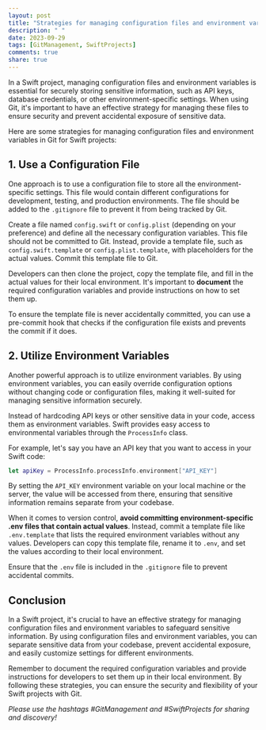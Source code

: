 ```yaml
---
layout: post
title: "Strategies for managing configuration files and environment variables in Git for Swift projects"
description: " "
date: 2023-09-29
tags: [GitManagement, SwiftProjects]
comments: true
share: true
---
```


In a Swift project, managing configuration files and environment variables is essential for securely storing sensitive information, such as API keys, database credentials, or other environment-specific settings. When using Git, it's important to have an effective strategy for managing these files to ensure security and prevent accidental exposure of sensitive data.

Here are some strategies for managing configuration files and environment variables in Git for Swift projects:

## 1. Use a Configuration File

One approach is to use a configuration file to store all the environment-specific settings. This file would contain different configurations for development, testing, and production environments. The file should be added to the `.gitignore` file to prevent it from being tracked by Git.

Create a file named `config.swift` or `config.plist` (depending on your preference) and define all the necessary configuration variables. This file should not be committed to Git. Instead, provide a template file, such as `config.swift.template` or `config.plist.template`, with placeholders for the actual values. Commit this template file to Git.

Developers can then clone the project, copy the template file, and fill in the actual values for their local environment. It's important to **document** the required configuration variables and provide instructions on how to set them up.

To ensure the template file is never accidentally committed, you can use a pre-commit hook that checks if the configuration file exists and prevents the commit if it does.

## 2. Utilize Environment Variables

Another powerful approach is to utilize environment variables. By using environment variables, you can easily override configuration options without changing code or configuration files, making it well-suited for managing sensitive information securely.

Instead of hardcoding API keys or other sensitive data in your code, access them as environment variables. Swift provides easy access to environmental variables through the `ProcessInfo` class.

For example, let's say you have an API key that you want to access in your Swift code:

```swift
let apiKey = ProcessInfo.processInfo.environment["API_KEY"]
```

By setting the `API_KEY` environment variable on your local machine or the server, the value will be accessed from there, ensuring that sensitive information remains separate from your codebase.

When it comes to version control, **avoid committing environment-specific .env files that contain actual values**. Instead, commit a template file like `.env.template` that lists the required environment variables without any values. Developers can copy this template file, rename it to `.env`, and set the values according to their local environment.

Ensure that the `.env` file is included in the `.gitignore` file to prevent accidental commits.

## Conclusion

In a Swift project, it's crucial to have an effective strategy for managing configuration files and environment variables to safeguard sensitive information. By using configuration files and environment variables, you can separate sensitive data from your codebase, prevent accidental exposure, and easily customize settings for different environments.

Remember to document the required configuration variables and provide instructions for developers to set them up in their local environment. By following these strategies, you can ensure the security and flexibility of your Swift projects with Git.

*Please use the hashtags #GitManagement and #SwiftProjects for sharing and discovery!*